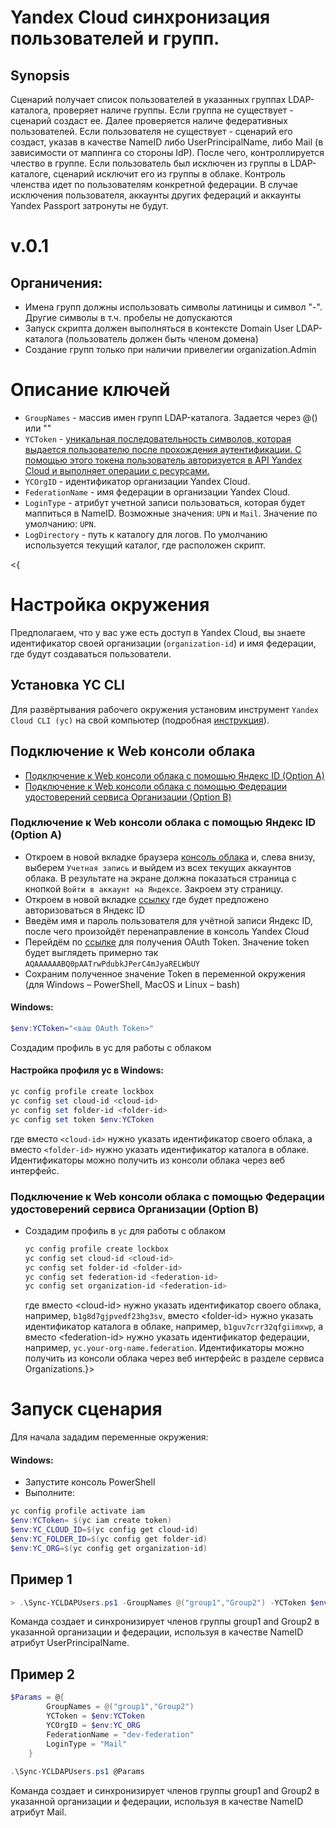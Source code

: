 # Yandex Cloud синхронизация пользователей и групп.

## Synopsis
Сценарий получает список пользователей в указанных группах LDAP-каталога, проверяет наличе группы. Если группа не существует - сценарий создаст ее. Далее проверяется наличе федеративных пользователей. Если пользователя не существует - сценарий его создаст, указав в качестве NameID либо UserPrincipalName, либо Mail (в зависимости от маппинга со стороны IdP). После чего, контроллируется члество в группе. Если пользователь был исключен из группы в LDAP-каталоге, сценарий исключит его из группы в облаке.
Контроль членства идет по пользователям конкретной федерации. В случае исключения пользователя, аккаунты других федераций и аккаунты Yandex Passport затронуты не будут.

# v.0.1
## Органичения:
* Имена групп должны использовать символы латиницы и символ "-". Другие символы в т.ч. пробелы не допускаются
* Запуск скрипта должен выполняться в контексте Domain User LDAP-каталога (пользователь должен быть членом домена)
* Создание групп только при наличии привелегии organization.Admin

# Описание ключей
- `GroupNames` - массив имен групп LDAP-каталога. Задается через @() или ""
- `YCToken` - [уникальная последовательность символов, которая выдается пользователю после прохождения аутентификации. С помощью этого токена пользователь авторизуется в API Yandex Cloud и выполняет операции с ресурсами.](https://cloud.yandex.ru/docs/iam/concepts/authorization/iam-token)
- `YCOrgID` - идентификатор организации Yandex Cloud.
- `FederationName` - имя федерации в организации Yandex Cloud.
- `LoginType` - атрибут учетной записи пользоваться, которая будет маппиться в NameID. Возможные значения: `UPN` и `Mail`. Значение по умолчанию: `UPN`.
- `LogDirectory` - путь к каталогу для логов. По умолчанию используется текущий каталог, где расположен скрипт.

<{ 
# Настройка окружения

Предполагаем, что у вас уже есть доступ в Yandex Cloud, вы знаете идентификатор своей организации (`organization-id`) и имя федерации, где будут создаваться пользователи.

## Установка YC CLI
Для развёртывания рабочего окружения установим инструмент `Yandex Cloud CLI (yc)` на свой компьютер (подробная [инструкция](https://cloud.yandex.ru/docs/cli/operations/install-cli#interactive)).

## Подключение к Web консоли облака
* [Подключение к Web консоли облака с помощью Яндекс ID (Option A)](#yandex-id)
* [Подключение к Web консоли облака с помощью Федерации удостоверений сервиса Организации (Option B)](#federation-id)

### Подключение к Web консоли облака с помощью Яндекс ID (Option A)
* Откроем в новой вкладке браузера [консоль облака](https://console.cloud.yandex.ru/) и, слева внизу, выберем `Учетная запись` и выйдем из всех текущих аккаунтов облака. В результате на экране должна показаться страница с кнопкой `Войти в аккаунт на Яндексе`. Закроем эту страницу.
* Откроем в новой вкладке [ссылку](https://passport.yandex.ru/auth?mode=add-user&retpath=https%3A%2F%2Fconsole.cloud.yandex.ru%2F) где будет предложено авторизоваться в Яндекс ID
* Введём имя и пароль пользователя для учётной записи Яндекс ID, после чего произойдёт перенаправление в консоль Yandex Cloud
* Перейдём по [ссылке](https://oauth.yandex.ru/authorize?response_type=token&client_id=1a6990aa636648e9b2ef855fa7bec2fb) для получения OAuth Token. Значение token будет выглядеть примерно так `AQAAAAAABQ0pAATrwPdubkJPerC4mJyaRELWbUY`
* Сохраним полученное значение Token в переменной окружения (для Windows – PowerShell, MacOS и Linux – bash)

#### Windows:
```PowerShell
$env:YCToken="<ваш OAuth Token>"
```

Создадим профиль в yc для работы с облаком

#### Настройка профиля yc в Windows:
```PowerShell
yc config profile create lockbox
yc config set cloud-id <cloud-id>
yc config set folder-id <folder-id>
yc config set token $env:YCToken
```

где вместо `<cloud-id>` нужно указать идентификатор своего облака, а вместо `<folder-id>` нужно указать идентификатор каталога в облаке. Идентификаторы можно получить из консоли облака через веб интерфейс.

### Подключение к Web консоли облака с помощью Федерации удостоверений сервиса Организации (Option B)

* Создадим профиль в `yc` для работы с облаком
  ```bash
  yc config profile create lockbox
  yc config set cloud-id <cloud-id>
  yc config set folder-id <folder-id>
  yc config set federation-id <federation-id>
  yc config set organization-id <federation-id>
  ```
  где вместо \<cloud-id\> нужно указать идентификатор своего облака, например, `b1g8d7gjpvedf23hg3sv`, вместо \<folder-id\> нужно указать идентификатор каталога в облаке, например, `b1guv7crr32qfgiimxwp`, а вместо \<federation-id\> нужно указать идентификатор федерации, например, `yc.your-org-name.federation`. Идентификаторы можно получить из консоли облака через веб интерфейс в разделе сервиса Organizations.}>

# Запуск сценария

Для начала зададим переменные окружения:

#### Windows:
 
* Запустите консоль PowerShell
* Выполните:
```PowerShell
yc config profile activate iam
$env:YCToken= $(yc iam create token)
$env:YC_CLOUD_ID=$(yc config get cloud-id)
$env:YC_FOLDER_ID=$(yc config get folder-id)
$env:YC_ORG=$(yc config get organization-id)
```

## Пример 1

```PowerSHell
> .\Sync-YCLDAPUsers.ps1 -GroupNames @("group1","Group2") -YCToken $env:YCToken -YCOrgID $env:YC_ORG FederationName = "dev-federation" -LoginType UPN
```

Команда создает и синхронизирует членов группы group1 and Group2 в указанной организации и федерации, используя в качестве NameID атрибут UserPrincipalName.

## Пример 2

```PowerShell
$Params = @{
        GroupNames = @("group1","Group2")
        YCToken = $env:YCToken
        YCOrgID = $env:YC_ORG
        FederationName = "dev-federation"
        LoginType = "Mail"
    }  
    
.\Sync-YCLDAPUsers.ps1 @Params
```

Команда создает и синхронизирует членов группы group1 and Group2 в указанной организации и федерации, используя в качестве NameID атрибут Mail.
